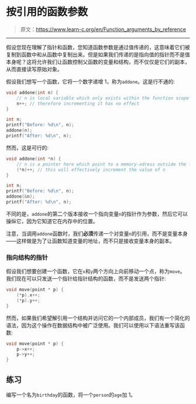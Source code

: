 # 按引用的函数参数

> 原文：<https://www.learn-c.org/en/Function_arguments_by_reference>

* * *

假设您现在理解了指针和函数，您知道函数参数是通过值传递的，这意味着它们被复制到函数中和从函数中复制出来。但是如果我们传递的是指向值的指针而不是值本身呢？这将允许我们让函数控制父函数的变量和结构，而不仅仅是它们的副本，从而直接读写原始对象。

假设我们想写一个函数，它将一个数字递增 1，称为`addone`。这是行不通的:

```cpp
void addone(int n) {
    // n is local variable which only exists within the function scope
    n++; // therefore incrementing it has no effect
}

int n;
printf("Before: %d\n", n);
addone(n);
printf("After: %d\n", n); 
```

然而，这是可行的:

```cpp
void addone(int *n) {
    // n is a pointer here which point to a memory-adress outside the function scope
    (*n)++; // this will effectively increment the value of n
}

int n;
printf("Before: %d\n", n);
addone(&n);
printf("After: %d\n", n); 
```

不同的是，`addone`的第二个版本接收一个指向变量`n`的指针作为参数，然后它可以操纵它，因为它知道它在内存中的位置。

注意，当调用`addone`函数时，我们**必须**传递一个对变量`n`的引用，而不是变量本身——这样做是为了让函数知道变量的地址，而不只是接收变量本身的副本。

### 指向结构的指针

假设我们想要创建一个函数，它在`x`和`y`两个方向上向前移动一个点，称为`move`。我们现在可以只发送一个指针给指针结构的函数，而不是发送两个指针:

```cpp
void move(point * p) {
    (*p).x++;
    (*p).y++;
} 
```

然而，如果我们希望解引用一个结构并访问它的一个内部成员，我们有一个简化的语法，因为这个操作在数据结构中被广泛使用。我们可以使用以下语法重写该函数:

```cpp
void move(point * p) {
    p->x++;
    p->y++;
} 
```

## 练习

编写一个名为`birthday`的函数，将一个`person`的`age`加 1。
